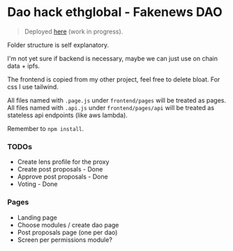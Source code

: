 # Dao hack ethglobal - Fakenews DAO

> Deployed [here](https://dao-hack.vercel.app) (work in progress).

Folder structure is self explanatory.

I'm not yet sure if backend is necessary, maybe we can just use on chain data + ipfs.

The frontend is copied from my other project, feel free to delete bloat. For css I use tailwind.

All files named with `.page.js` under `frontend/pages` will be treated as pages.
All files named with `.api.js` under `frontend/pages/api` will be treated as stateless api endpoints (like aws lambda).

Remember to `npm install`.

### TODOs

- Create lens profile for the proxy
- Create post proposals - Done
- Approve post proposals - Done
- Voting - Done

### Pages

- Landing page
- Choose modules / create dao page
- Post proposals page (one per dao)
- Screen per permissions module?
